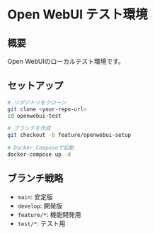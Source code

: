 # Open WebUI テスト環境

## 概要
Open WebUIのローカルテスト環境です。

## セットアップ
```bash
# リポジトリをクローン
git clone <your-repo-url>
cd openwebui-test

# ブランチを作成
git checkout -b feature/openwebui-setup

# Docker Composeで起動
docker-compose up -d
```

## ブランチ戦略
- `main`: 安定版
- `develop`: 開発版
- `feature/*`: 機能開発用
- `test/*`: テスト用
